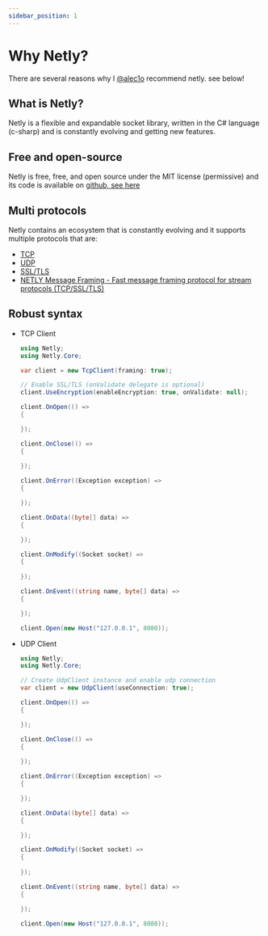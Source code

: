 ```yaml
---
sidebar_position: 1
---
```


# Why Netly?
There are several reasons why I [@alec1o](https://alecio.kezero.com) recommend netly. see below!

## What is Netly?
Netly is a flexible and expandable socket library, written in the C# language (c-sharp) and is constantly evolving and getting new features.

## Free and open-source
Netly is free, free, and open source under the MIT license (permissive) and its code is available on [github, see here](https://github.com/alec1o/Netly)

## Multi protocols
Netly contains an ecosystem that is constantly evolving and it supports multiple protocols that are:
- [TCP](#/)
- [UDP](#/)
- [SSL/TLS](#/)
- [NETLY Message Framing - Fast message framing protocol for stream protocols (TCP/SSL/TLS)](#/)

## Robust syntax

- TCP Client
    ```cs
    using Netly;
    using Netly.Core;

    var client = new TcpClient(framing: true);

    // Enable SSL/TLS (onValidate delegate is optional)
    client.UseEncryption(enableEncryption: true, onValidate: null);

    client.OnOpen(() => 
    {

    });

    client.OnClose(() =>
    {
        
    });
    
    client.OnError((Exception exception) =>
    {

    });

    client.OnData((byte[] data) =>
    {

    });    
    
    client.OnModify((Socket socket) =>
    {
        
    });

    client.OnEvent((string name, byte[] data) =>
    {

    });
    
    client.Open(new Host("127.0.0.1", 8080));
    ```

- UDP Client
    ```cs
    using Netly;
    using Netly.Core;

    // Create UdpClient instance and enable udp connection
    var client = new UdpClient(useConnection: true);    

    client.OnOpen(() => 
    {

    });

    client.OnClose(() =>
    {
        
    });
    
    client.OnError((Exception exception) =>
    {

    });

    client.OnData((byte[] data) =>
    {

    });    
    
    client.OnModify((Socket socket) =>
    {
        
    });

    client.OnEvent((string name, byte[] data) =>
    {

    });
    
    client.Open(new Host("127.0.0.1", 8080));
    ```
